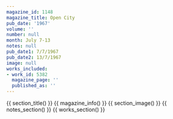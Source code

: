```yaml
---
magazine_id: 1148
magazine_title: Open City
pub_date: '1967'
volume: ''
number: null
month: July 7-13
notes: null
pub_date1: 7/7/1967
pub_date2: 13/7/1967
image: null
works_included:
- work_id: 5382
  magazine_page: ''
  published_as: ''
---
```


{{ section_title() }}
{{ magazine_info() }}
{{ section_image() }}
{{ notes_section() }}
{{ works_section() }}
